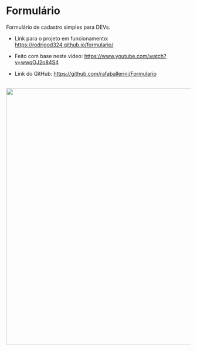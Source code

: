 # Formulário
Formulário de cadastro simples para DEVs.
* Link para o projeto em funcionamento: https://rodrigod324.github.io/formulario/

* Feito com base neste vídeo:  https://www.youtube.com/watch?v=wwqOJ2o84S4
* Link do GitHub: https://github.com/rafaballerini/Formulario
<br>
<div align="center">
  <img src="https://user-images.githubusercontent.com/101531485/160144174-045055d1-8bb2-41d2-9c83-da4f2e382ba3.PNG" width="700px" />
</div>

